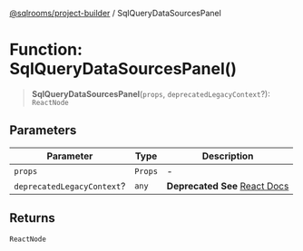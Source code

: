 [@sqlrooms/project-builder](../index.md) / SqlQueryDataSourcesPanel

# Function: SqlQueryDataSourcesPanel()

> **SqlQueryDataSourcesPanel**(`props`, `deprecatedLegacyContext`?): `ReactNode`

## Parameters

| Parameter | Type | Description |
| ------ | ------ | ------ |
| `props` | `Props` | - |
| `deprecatedLegacyContext`? | `any` | **Deprecated** **See** [React Docs](https://legacy.reactjs.org/docs/legacy-context.html#referencing-context-in-lifecycle-methods) |

## Returns

`ReactNode`
